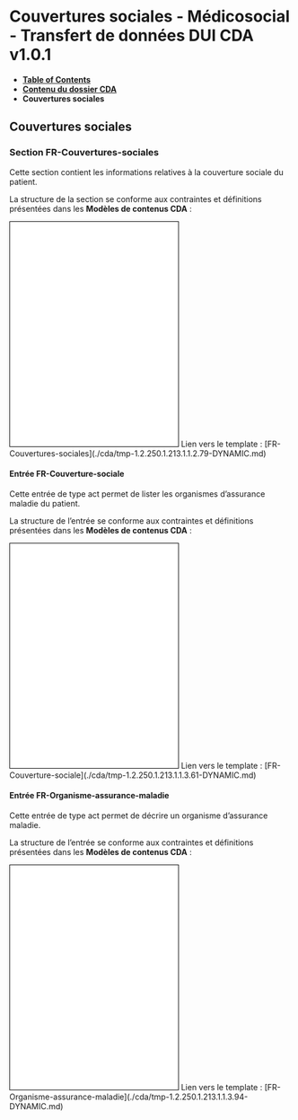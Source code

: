 # Couvertures sociales - Médicosocial - Transfert de données DUI CDA v1.0.1

* [**Table of Contents**](toc.md)
* [**Contenu du dossier CDA**](contenu_dossier.md)
* **Couvertures sociales**

## Couvertures sociales

### Section FR-Couvertures-sociales

Cette section contient les informations relatives à la couverture sociale du patient.

La structure de la section se conforme aux contraintes et définitions présentées dans les **Modèles de contenus CDA** :

<iframe src="./cda/tmp-1.2.250.1.213.1.1.2.79-DYNAMIC.html" sandbox="allow-same-origin allow-scripts" style="border: 1px solid black" id="FR-Couvertures-sociales" height="400"></iframe>
Lien vers le template : [FR-Couvertures-sociales](./cda/tmp-1.2.250.1.213.1.1.2.79-DYNAMIC.md)

#### Entrée FR-Couverture-sociale

Cette entrée de type act permet de lister les organismes d’assurance maladie du patient.

La structure de l’entrée se conforme aux contraintes et définitions présentées dans les **Modèles de contenus CDA** :

<iframe src="./cda/tmp-1.2.250.1.213.1.1.3.61-DYNAMIC.html" sandbox="allow-same-origin allow-scripts" style="border: 1px solid black" id="FR-Couverture-sociale" height="400"></iframe>
Lien vers le template : [FR-Couverture-sociale](./cda/tmp-1.2.250.1.213.1.1.3.61-DYNAMIC.md)

#### Entrée FR-Organisme-assurance-maladie

Cette entrée de type act permet de décrire un organisme d’assurance maladie.

La structure de l’entrée se conforme aux contraintes et définitions présentées dans les **Modèles de contenus CDA** :

<iframe src="./cda/tmp-1.2.250.1.213.1.1.3.94-DYNAMIC.html" sandbox="allow-same-origin allow-scripts" style="border: 1px solid black" id="FR-Organisme-assurance-maladie" height="400"></iframe>
Lien vers le template : [FR-Organisme-assurance-maladie](./cda/tmp-1.2.250.1.213.1.1.3.94-DYNAMIC.md)

